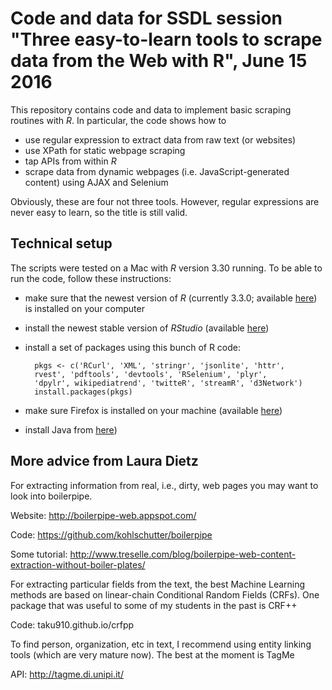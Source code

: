 # Code and data for SSDL session "Three easy-to-learn tools to scrape data from the Web with R", June 15 2016

This repository contains code and data to implement basic scraping routines with *R*. In particular, the code shows how to

* use regular expression to extract data from raw text (or websites)
* use XPath for static webpage scraping
* tap APIs from within *R*
* scrape data from dynamic webpages (i.e. JavaScript-generated content) using AJAX and Selenium

Obviously, these are four not three tools. However, regular expressions are never easy to learn, so the title is still valid.


## Technical setup

The scripts were tested on a Mac with *R* version 3.30 running.
To be able to run the code, follow these instructions:

* make sure that the newest version of *R* (currently 3.3.0; available [here](http://cran.r-project.org)) is installed on your computer
* install the newest stable version of *RStudio* (available [here](http://www.rstudio.com/products/rstudio/download/))
* install a set of packages using this bunch of R code:

		pkgs <- c('RCurl', 'XML', 'stringr', 'jsonlite', 'httr',
		rvest', 'pdftools', 'devtools', 'RSelenium', 'plyr',
		'dpylr', wikipediatrend', 'twitteR', 'streamR', 'd3Network')
		install.packages(pkgs)

* make sure Firefox is installed on your machine (available [here](https://www.google.com/chrome/browser/desktop/))

* install Java from [here](https://www.java.com/de/download/))


## More advice from Laura Dietz

For extracting information from real, i.e., dirty, web pages you may
want to look into boilerpipe.

Website:
http://boilerpipe-web.appspot.com/

Code:
https://github.com/kohlschutter/boilerpipe

Some tutorial:
http://www.treselle.com/blog/boilerpipe-web-content-extraction-without-boiler-plates/


For extracting particular fields from the text, the best Machine
Learning methods are based on linear-chain Conditional Random Fields
(CRFs). One package that was useful to some of my students in the past
is CRF++

Code:
taku910.github.io/crfpp


To find person, organization, etc in text, I recommend using entity
linking tools (which are very mature now). The best at the moment is TagMe

API:
http://tagme.di.unipi.it/

